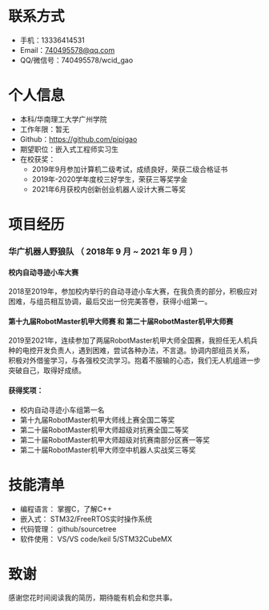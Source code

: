 # 联系方式

- 手机：13336414531
- Email：740495578@qq.com
- QQ/微信号：740495578/wcid_gao

# 个人信息

- 本科/华南理工大学广州学院
- 工作年限：暂无
- Github：https://github.com/pipigao
- 期望职位：嵌入式工程师实习生
- 在校获奖：
   - 2019年9月参加计算机二级考试，成绩良好，荣获二级合格证书
   - 2019年-2020学年度校三好学生，荣获三等奖学金
   - 2021年6月获校内创新创业机器人设计大赛二等奖
   
# 项目经历

### 华广机器人野狼队 （ 2018年 9 月 ~ 2021 年 9 月 ）

#### 校内自动寻迹小车大赛
2018至2019年，参加校内举行的自动寻迹小车大赛，在我负责的部分，积极应对困难，与组员相互协调，最后交出一份完美答卷，获得小组第一。

#### 第十九届RobotMaster机甲大师赛 和 第二十届RobotMaster机甲大师赛
2019至2021年，连续参加了两届RobotMaster机甲大师全国赛，我担任无人机兵种的电控开发负责人，遇到困难，尝试各种办法，不言退。协调内部组员关系，
积极对外借鉴学习，与各强校交流学习。抱着不服输的心态，我们无人机组进一步突破自己，取得好成绩。

#### 获得奖项：
   - 校内自动寻迹小车组第一名
   - 第十九届RobotMaster机甲大师线上赛全国二等奖
   - 第二十届RobotMaster机甲大师超级对抗赛全国二等奖
   - 第二十届RobotMaster机甲大师超级对抗赛南部分区赛一等奖
   - 第二十届RobotMaster机甲大师空中机器人实战奖三等奖

# 技能清单

- 编程语言： 掌握C，了解C++
- 嵌入式： STM32/FreeRTOS实时操作系统
- 代码管理： github/sourcetree
- 软件使用： VS/VS code/keil 5/STM32CubeMX

# 致谢

感谢您花时间阅读我的简历，期待能有机会和您共事。
